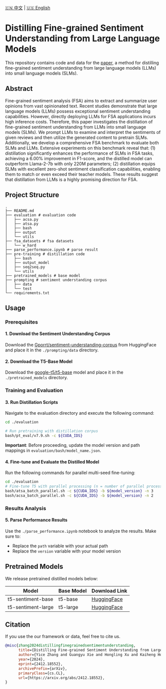 [🇨🇳 中文](README.zh-CN.md) | [🇺🇸 English](README.md)

# Distilling Fine-grained Sentiment Understanding from Large Language Models

This repository contains code and data for the [paper](https://arxiv.org/abs/2412.18552), a method for distilling fine-grained sentiment understanding from large language models (LLMs) into small language models (SLMs).

## Abstract

Fine-grained sentiment analysis (FSA) aims to extract and summarize user opinions from vast opinionated text. Recent studies demonstrate that large language models (LLMs) possess exceptional sentiment understanding capabilities. However, directly deploying LLMs for FSA applications incurs high inference costs. Therefore, this paper investigates the distillation of fine-grained sentiment understanding from LLMs into small language models (SLMs). We prompt LLMs to examine and interpret the sentiments of given reviews and then utilize the generated content to pretrain SLMs. Additionally, we develop a comprehensive FSA benchmark to evaluate both SLMs and LLMs. Extensive experiments on this benchmark reveal that: (1) distillation significantly enhances the performance of SLMs in FSA tasks, achieving a 6.00% improvement in F1-score, and the distilled model can outperform Llama-2-7b with only 220M parameters; (2) distillation equips SLMs with excellent zero-shot sentiment classification capabilities, enabling them to match or even exceed their teacher models. These results suggest that distillation from LLMs is a highly promising direction for FSA.

## Project Structure

```
.
├── README.md
├── evaluation # evaluation code
│   ├── acsa.py
│   ├── atsa.py
│   ├── bash
│   ├── output
│   └── utils
├── fsa_datasets # fsa datasets
│   └── w_hard
├── parse_performance.ipynb # parse result
├── pre-training # distillation code
│   ├── bash
│   ├── output_model
│   ├── seq2seq.py
│   └── utils
├── pretrained_models # base model
├── prompting # sentiment understanding corpus
│   ├── data
│   └── test
└── requirements.txt 
```

## Usage

### Prerequisites

#### 1. Download the Sentiment Understanding Corpus

Download the [Gporrt/sentiment-understanding-corpus](https://huggingface.co/datasets/Gporrt/sentiment-understanding-corpus) from HuggingFace and place it in the `./prompting/data` directory.

#### 2. Download the T5-Base Model

Download the [google-t5/t5-base](https://huggingface.co/google-t5/t5-base) model and place it in the `./pretrained_models` directory.

### Training and Evaluation

#### 3. Run Distillation Scripts

Navigate to the evaluation directory and execute the following command:

```bash
cd ./evaluation

# Run pretraining with distillation corpus
bash/pt_eval/v7.9.sh -c ${CUDA_IDS}
```

**Important**: Before proceeding, update the model version and path mappings in `evaluation/bash/model_name.json`.

#### 4. Fine-tune and Evaluate the Distilled Model

Run the following commands for parallel multi-seed fine-tuning:

```bash
cd ./evaluation
# Fine-tune T5 with parallel processing (n = number of parallel processes)
bash/atsa_batch_parallel.sh -c ${CUDA_IDS} -b ${model_version} -n 3
bash/acsa_batch_parallel.sh -c ${CUDA_IDS} -b ${model_version} -n 2
```

### Results Analysis

#### 5. Parse Performance Results

Use the `./parse_performance.ipynb` notebook to analyze the results. Make sure to:

* Replace the `path` variable with your actual path
* Replace the `version` variable with your model version

## Pretrained Models

We release pretrained distilled models below:

| Model              | Base Model | Download Link                                                       |
| ------------------ | ---------- | ------------------------------------------------------------------- |
| t5-sentiment-base  | t5-base    | [HuggingFace](https://huggingface.co/zhang-yice/t5-sentiment-base)  |
| t5-sentiment-large | t5-large   | [HuggingFace](https://huggingface.co/zhang-yice/t5-sentiment-large) |

## Citation

If you use the our framework or data, feel free to cite us.

```bibtex
@misc{zhang2024distillingfinegrainedsentimentunderstanding, 
      title={Distilling Fine-grained Sentiment Understanding from Large Language Models}, 
      author={Yice Zhang and Guangyu Xie and Hongling Xu and Kaiheng Hou and Jianzhu Bao and Qianlong Wang and Shiwei Chen and Ruifeng Xu}, 
      year={2024}, 
      eprint={2412.18552}, 
      archivePrefix={arXiv}, 
      primaryClass={cs.CL}, 
      url={https://arxiv.org/abs/2412.18552}, 
}
```